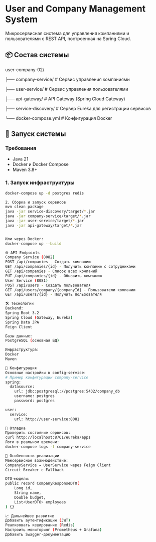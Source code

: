 # User and Company Management System

Микросервисная система для управления компаниями и пользователями с REST API, построенная на Spring Cloud.

## 📦 Состав системы
user-company-02/

├── company-service/ # Сервис управления компаниями

├── user-service/ # Сервис управления пользователями

├── api-gateway/ # API Gateway (Spring Cloud Gateway)

├── service-discovery/ # Сервер Eureka для регистрации сервисов

└── docker-compose.yml # Конфигурация Docker

## 🚀 Запуск системы

### Требования
- Java 21
- Docker и Docker Compose
- Maven 3.8+

### 1. Запуск инфраструктуры
```bash
docker-compose up -d postgres redis

2. Сборка и запуск сервисов
mvn clean package
java -jar service-discovery/target/*.jar
java -jar company-service/target/*.jar
java -jar user-service/target/*.jar
java -jar api-gateway/target/*.jar


Или через Docker:
docker-compose up --build

🌐 API Endpoints
Company Service (8082)
POST /api/companies - Создать компанию
GET /api/companies/{id} - Получить компанию с сотрудниками
GET /api/companies - Список всех компаний
PUT /api/companies/{id} - Обновить компанию
User Service (8081)
POST /api/users - Создать пользователя
GET /api/users/company/{companyId} - Пользователи компании
GET /api/users/{id} - Получить пользователя

🛠 Технологии
Backend:
Spring Boot 3.2
Spring Cloud (Gateway, Eureka)
Spring Data JPA
Feign Client

Базы данных:
PostgreSQL (основная БД)

Инфраструктура:
Docker
Maven

🔧 Конфигурация
Основные настройки в config-service:
# Пример конфигурации company-service
spring:
  datasource:
    url: jdbc:postgresql://postgres:5432/company_db
    username: postgres
    password: postgres

user:
  service:
    url: http://user-service:8081

🐛 Отладка
Проверить состояние сервисов:
curl http://localhost:8761/eureka/apps
Логи в реальном времени:
docker-compose logs -f company-service

📝 Особенности реализации
Межсервисное взаимодействие:
CompanyService → UserService через Feign Client
Circuit Breaker с Fallback

DTO-модели:
public record CompanyResponseDTO(
    Long id,
    String name,
    Double budget,
    List<UserDTO> employees
) {}

📈 Дальнейшее развитие
Добавить аутентификацию (JWT)
Реализовать кеширование (Redis)
Настроить мониторинг (Prometheus + Grafana)
Добавить Swagger-документацию
